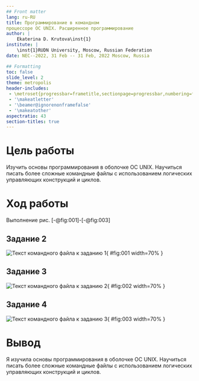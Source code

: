 ```yaml
---
## Front matter
lang: ru-RU
title: Программирование в командном
процессоре ОС UNIX. Расширенное программирование
author: |
	Ekaterina D. Krutova\inst{1}
institute: |
	\inst{1}RUDN University, Moscow, Russian Federation
date: NEC--2022, 31 Feb -- 31 Feb, 2022 Moscow, Russia

## Formatting
toc: false
slide_level: 2
theme: metropolis
header-includes: 
 - \metroset{progressbar=frametitle,sectionpage=progressbar,numbering=fraction}
 - '\makeatletter'
 - '\beamer@ignorenonframefalse'
 - '\makeatother'
aspectratio: 43
section-titles: true
---
```

# Цель работы

Изучить основы программирования в оболочке ОС UNIX. Научиться писать более
сложные командные файлы с использованием логических управляющих конструкций
и циклов.

# Ход работы

Выполнение рис. [-@fig:001]-[-@fig:003]

## Задание 2

![Текст командного файла к заданию 1](pics12/Screenshot_1.jpg){ #fig:001 width=70% }

## Задание 3

![Текст командного файла к заданию 2](pics12/Screenshot_4.jpg){ #fig:002 width=70% }

## Задание 4

![Текст командного файла к заданию 3](pics12/Screenshot_6.jpg){ #fig:003 width=70% }

# Вывод

Я изучила основы программирования в оболочке ОС UNIX. Научиться писать более
сложные командные файлы с использованием логических управляющих конструкций
и циклов.
